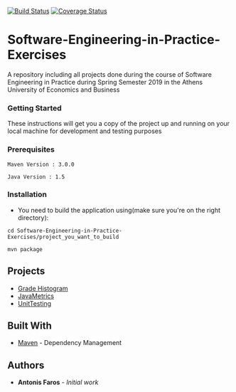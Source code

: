 [![Build Status](https://travis-ci.com/AntonisFaros/Software-Engineering-in-Practice-Exercises.svg?branch=master)](https://travis-ci.com/AntonisFaros/Software-Engineering-in-Practice-Exercises)
[![Coverage Status](https://coveralls.io/repos/github/AntonisFaros/Software-Engineering-in-Practice-Exercises/badge.svg?branch=master)](https://coveralls.io/github/AntonisFaros/Software-Engineering-in-Practice-Exercises?branch=master)

# Software-Engineering-in-Practice-Exercises
A repository including all projects done during the course of Software Engineering in Practice during Spring Semester 2019 in the Athens University of Economics and Business

### Getting Started

These instructions will get you a copy of the project up and running on your local machine for development and testing purposes
### Prerequisites

```
Maven Version : 3.0.0
```

```
Java Version : 1.5
```

### Installation
* You need to build the application using(make sure you're on the right directory): 

```
cd Software-Engineering-in-Practice-Exercises/project_you_want_to_build
```

```
mvn package
```

## Projects
* [Grade Histogram](gradehistogram/README.md) 
* [JavaMetrics](JavaMetrics/README.md)
* [UnitTesting](UnitTesting/README.md)


## Built With

* [Maven](https://maven.apache.org/) - Dependency Management

## Authors

* **Antonis Faros** - *Initial work* 